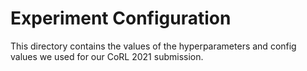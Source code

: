 # Experiment Configuration

This directory contains the values of the hyperparameters and config values we used for our CoRL 2021 submission.
